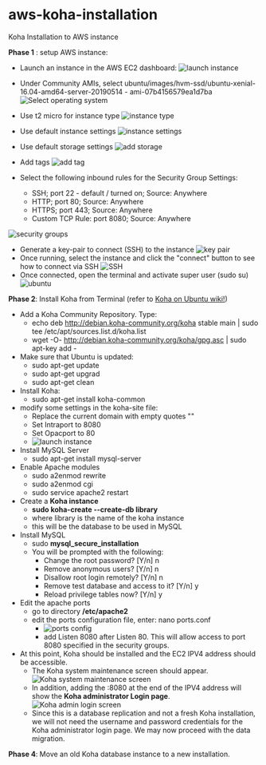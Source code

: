 # aws-koha-installation
Koha Installation to AWS instance

**Phase 1** : setup AWS instance:
* Launch an instance in the AWS EC2 dashboard:
![launch instance](../assets/001_create_instance.png)
* Under Community AMIs, select ubuntu/images/hvm-ssd/ubuntu-xenial-16.04-amd64-server-20190514 - ami-07b4156579ea1d7ba
![Select operating system](../assets/003_ubuntu_1604.png "Ubuntu 16.04")
* Use t2 micro for instance type
![instance type](../assets/004_t2_micro.png "Select the instance type")
* Use default instance settings
![instance settings](../assets/005_configure_instance_settings.png "Configure the instance settings")
* Use default storage settings
![add storage](../assets/006_add_storage.png "add storage")
* Add tags
![add tag](../assets/007_add_tag.png "add tag")
* Select the following inbound rules for the Security Group Settings:

  * SSH; port 22 - default / turned on; Source: Anywhere
  * HTTP; port 80; Source: Anywhere
  * HTTPS; port 443; Source: Anywhere
  * Custom TCP Rule: port 8080; Source: Anywhere

![security groups](../assets/008_security_groups.png "add the security groups")

* Generate a key-pair to connect (SSH) to the instance
![key pair](../assets/009_key_pair.png "key pair")
* Once running, select the instance and click the "connect" button to see how to connect via SSH
![SSH](../assets/010_connect_to_instance.png "SSH to instance")
* Once connected, open the terminal and activate super user (sudo su)
![ubuntu](../assets/011_connect_to_ubuntu.png "Ubuntu")

**Phase 2**: Install Koha from Terminal (refer to [Koha on Ubuntu wiki!](https://wiki.koha-community.org/wiki/Koha_on_ubuntu_-_packages#Pre-Installation_Setup))

* Add a Koha Community Repository. Type:
	* echo deb http://debian.koha-community.org/koha stable main | sudo tee /etc/apt/sources.list.d/koha.list
	* wget -O- http://debian.koha-community.org/koha/gpg.asc | sudo apt-key add -
* Make sure that Ubuntu is updated:
	* sudo apt-get update
	* sudo apt-get upgrad
	* sudo apt-get clean
* Install Koha:
	* sudo apt-get install koha-common
* modify some settings in the koha-site file:
	* Replace the current domain with empty quotes ""
	* Set Intraport to 8080
	* Set Opacport to 80
	* ![launch instance](../assets/012_modify_koha_sites.png)
* Install MySQL Server
	* sudo apt-get install mysql-server
* Enable Apache modules
	* sudo a2enmod rewrite 
	* sudo a2enmod cgi 
	* sudo service apache2 restart
* Create a **Koha instance**
	* **sudo koha-create --create-db library**
	* where library is the name of the koha instance
	* this will be the database to be used in MySQL
* Install MySQL
	* sudo **mysql_secure_installation**
	* You will be prompted with the following:
		* Change the root password? [Y/n] n
		* Remove anonymous users? [Y/n] n
		* Disallow root login remotely? [Y/n] n
		* Remove test database and access to it? [Y/n] y
		* Reload privilege tables now? [Y/n] y
* Edit the apache ports
	* go to directory **/etc/apache2**
	* edit the ports configuration file, enter: nano ports.conf
		*  ![ports config](../assets/013_ports_config.png "ports config 8080")
		*  add Listen 8080 after Listen 80. This will allow access to port 8080 specified in the security groups.
* At this point, Koha should be installed and the EC2 IPV4 address should be accessible.
	* The Koha system maintenance screen should appear.
	![Koha system maintenance screen](../assets/014_system_maintenance.png)
	* In addition, adding the :8080 at the end of the IPV4 address will show the **Koha administrator Login page**.
	![Koha admin login screen](../assets/015_koha_admin_login.png)
	* Since this is a database replication and not a fresh Koha installation, we will not need the username and password credentials for the Koha administrator login page. We may now proceed with the data migration.

**Phase 4**: Move an old Koha database instance to a new installation.